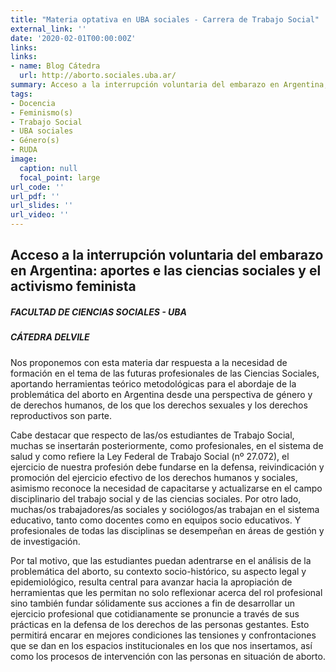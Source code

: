 ```yaml
---
title: "Materia optativa en UBA sociales - Carrera de Trabajo Social"
external_link: ''
date: '2020-02-01T00:00:00Z'
links:
links:
- name: Blog Cátedra
  url: http://aborto.sociales.uba.ar/
summary: Acceso a la interrupción voluntaria del embarazo en Argentina, aportes e las ciencias sociales y el activismo feminista
tags:
- Docencia
- Feminismo(s)
- Trabajo Social
- UBA sociales
- Género(s)
- RUDA
image:
  caption: null
  focal_point: large
url_code: ''
url_pdf: ''
url_slides: ''
url_video: ''
---
```



## Acceso a la interrupción voluntaria del embarazo en Argentina: aportes e las ciencias sociales y el activismo feminista

##### FACULTAD DE CIENCIAS SOCIALES - UBA  
##### CÁTEDRA DELVILE


Nos proponemos con esta materia dar respuesta a la necesidad de formación en el tema de las futuras profesionales de las Ciencias Sociales, aportando herramientas teórico metodológicas para el abordaje de la problemática del aborto en Argentina desde una perspectiva de género y de derechos humanos, de los que los derechos sexuales y los derechos reproductivos son parte.



Cabe destacar que respecto de las/os estudiantes de Trabajo Social, muchas se insertarán posteriormente, como profesionales, en el sistema de salud y como refiere la Ley Federal de Trabajo Social (nº 27.072), el ejercicio de nuestra profesión debe fundarse en la defensa, reivindicación y promoción del ejercicio efectivo de los derechos humanos y sociales, asimismo reconoce la necesidad de capacitarse y actualizarse en el campo disciplinario del trabajo social y de las ciencias sociales. Por otro lado, muchas/os trabajadores/as sociales y sociólogos/as trabajan en el sistema educativo, tanto como docentes como en equipos socio educativos. Y profesionales de todas las disciplinas se desempeñan en áreas de gestión y de investigación.



Por tal motivo, que las estudiantes puedan adentrarse en el análisis de la problemática del aborto, su contexto socio-histórico, su aspecto legal y epidemiológico, resulta central para avanzar hacia la apropiación de herramientas que les permitan no solo reflexionar acerca del rol profesional sino también fundar sólidamente sus acciones a fin de desarrollar un ejercicio profesional que cotidianamente se pronuncie a través de sus prácticas en la defensa de los derechos de las personas gestantes. Esto permitirá encarar en mejores condiciones las tensiones y confrontaciones que se dan en los espacios institucionales en los que nos insertamos, así como los procesos de intervención con las personas en situación de aborto.


